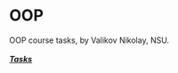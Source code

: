 # OOP
OOP course tasks, by Valikov Nikolay, NSU. <br/><br/>
***[Tasks](https://github.com/nocarend/OOP/files/10172664/Task1_2022-2023.pdf)***
